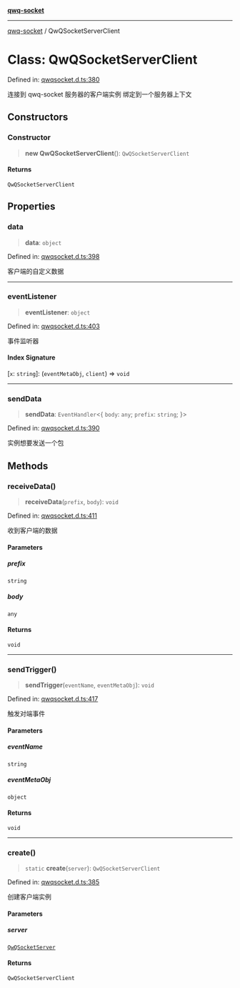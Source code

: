 [**qwq-socket**](../README.md)

***

[qwq-socket](../README.md) / QwQSocketServerClient

# Class: QwQSocketServerClient

Defined in: [qwqsocket.d.ts:380](https://github.com/qwq0/qwqSocket/blob/f6f63c5bd599ebbf32df8b5d1b9d07fafe4c5d1f/dist/qwqsocket.d.ts#L380)

连接到 qwq-socket 服务器的客户端实例
绑定到一个服务器上下文

## Constructors

### Constructor

> **new QwQSocketServerClient**(): `QwQSocketServerClient`

#### Returns

`QwQSocketServerClient`

## Properties

### data

> **data**: `object`

Defined in: [qwqsocket.d.ts:398](https://github.com/qwq0/qwqSocket/blob/f6f63c5bd599ebbf32df8b5d1b9d07fafe4c5d1f/dist/qwqsocket.d.ts#L398)

客户端的自定义数据

***

### eventListener

> **eventListener**: `object`

Defined in: [qwqsocket.d.ts:403](https://github.com/qwq0/qwqSocket/blob/f6f63c5bd599ebbf32df8b5d1b9d07fafe4c5d1f/dist/qwqsocket.d.ts#L403)

事件监听器

#### Index Signature

\[`x`: `string`\]: (`eventMetaObj`, `client`) => `void`

***

### sendData

> **sendData**: `EventHandler`\<\{ `body`: `any`; `prefix`: `string`; \}\>

Defined in: [qwqsocket.d.ts:390](https://github.com/qwq0/qwqSocket/blob/f6f63c5bd599ebbf32df8b5d1b9d07fafe4c5d1f/dist/qwqsocket.d.ts#L390)

实例想要发送一个包

## Methods

### receiveData()

> **receiveData**(`prefix`, `body`): `void`

Defined in: [qwqsocket.d.ts:411](https://github.com/qwq0/qwqSocket/blob/f6f63c5bd599ebbf32df8b5d1b9d07fafe4c5d1f/dist/qwqsocket.d.ts#L411)

收到客户端的数据

#### Parameters

##### prefix

`string`

##### body

`any`

#### Returns

`void`

***

### sendTrigger()

> **sendTrigger**(`eventName`, `eventMetaObj`): `void`

Defined in: [qwqsocket.d.ts:417](https://github.com/qwq0/qwqSocket/blob/f6f63c5bd599ebbf32df8b5d1b9d07fafe4c5d1f/dist/qwqsocket.d.ts#L417)

触发对端事件

#### Parameters

##### eventName

`string`

##### eventMetaObj

`object`

#### Returns

`void`

***

### create()

> `static` **create**(`server`): `QwQSocketServerClient`

Defined in: [qwqsocket.d.ts:385](https://github.com/qwq0/qwqSocket/blob/f6f63c5bd599ebbf32df8b5d1b9d07fafe4c5d1f/dist/qwqsocket.d.ts#L385)

创建客户端实例

#### Parameters

##### server

[`QwQSocketServer`](QwQSocketServer.md)

#### Returns

`QwQSocketServerClient`
